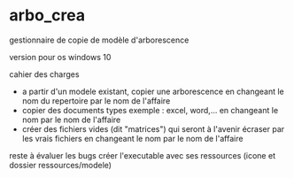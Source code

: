 # arbo_crea
gestionnaire de copie de modèle d'arborescence

version pour os windows 10

cahier des charges
 - a partir d'un modele existant, copier une arborescence en changeant le nom du repertoire par le nom de l'affaire
 - copier des documents types exemple : excel, word,... en changeant le nom par le nom de l'affaire
 - créer des fichiers vides (dit "matrices") qui seront à l'avenir écraser par les vrais fichiers en changeant le nom par le nom de l'affaire

reste à évaluer les bugs
créer l'executable avec ses ressources (icone et dossier ressources/modele)